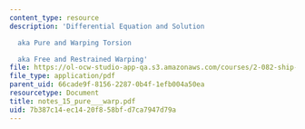 ```yaml
---
content_type: resource
description: 'Differential Equation and Solution

  aka Pure and Warping Torsion

  aka Free and Restrained Warping'
file: https://ol-ocw-studio-app-qa.s3.amazonaws.com/courses/2-082-ship-structural-analysis-design-13-122-spring-2003/7b387c14ec1420f858bfd7ca7947d79a_notes_15_pure___warp.pdf
file_type: application/pdf
parent_uid: 66cade9f-8156-2287-0b4f-1efb004a50ea
resourcetype: Document
title: notes_15_pure___warp.pdf
uid: 7b387c14-ec14-20f8-58bf-d7ca7947d79a
---
```

